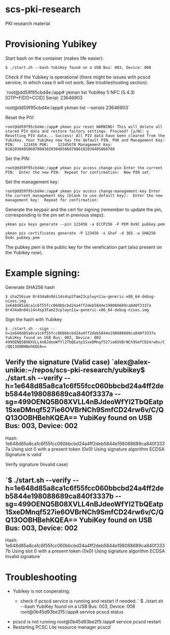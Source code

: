 # scs-pki-research
PKI research material

# Provisioning Yubikey

Start bash on the container (makes life easier):

`$ ./start.sh --bash
YubiKey found on a USB Bus: 003, Device: 008`

Check if the Yubikey is operational (there might be issues with pcscd service, in which case it will not work. See troubleshooting section):

`root@dd59f95cbd4e:/app# ykman list
YubiKey 5 NFC (5.4.3) [OTP+FIDO+CCID] Serial: 23646903

root@dd59f95cbd4e:/app# ykman list --serials
23646903`

Reset the PIV:

`root@dd59f95cbd4e:/app# ykman piv reset
WARNING! This will delete all stored PIV data and restore factory settings. Proceed? [y/N]: y
Resetting PIV data...
Success! All PIV data have been cleared from the YubiKey.
Your YubiKey now has the default PIN, PUK and Management Key:
	PIN:	123456
	PUK:	12345678
	Management Key:	010203040506070801020304050607080102030405060708`

Set the PIN:

`root@dd59f95cbd4e:/app# ykman piv access change-pin
Enter the current PIN: 
Enter the new PIN: 
Repeat for confirmation: 
New PIN set.`

Set the management key:

`root@dd59f95cbd4e:/app# ykman piv access change-management-key
Enter the current management key [blank to use default key]: 
Enter the new management key: 
Repeat for confirmation:`

Generate the keypair and the cert for signing (remember to update the pin, corresponding to the pin set in previous steps):

`ykman piv keys generate --pin 123456 -a ECCP256 -F PEM 0x9C pubkey.pem`

`ykman piv certificates generate -P 123456 -s Ghaf -d 365 -a SHA256 0x9c pubkey.pem`

The pubkey.pem is the public key for the verefication part (also present on the Yubikey now).

# Example signing:

Generate SHA256 hash

`$ sha256sum 0r434a8n04i14s4sp3fam23cplwyn1iw-generic-x86_64-debug-nixos.img 
1e648d85a8ca1c6f55fcc060bbcbd24a4ff2deb5844e198088689ca840f3337a  0r434a8n04i14s4sp3fam23cplwyn1iw-generic-x86_64-debug-nixos.img`

Sign the hash with Yubikey

`$ ./start.sh --sign --h=1e648d85a8ca1c6f55fcc060bbcbd24a4ff2deb5844e198088689ca840f3337a
YubiKey found on USB Bus: 003, Device: 002
499OENQ5B08XVLL4nBJdeoWfYl2TbQEatp1SxeDMnqf527ie6OVBrNCh9SmfCD24rw6v/C/QQ13OOBHBehKQEA==`

Verify the signature (Valid case)
`alex@alex-unikie:~/repos/scs-pki-research/yubikey$ ./start.sh --verify --h=1e648d85a8ca1c6f55fcc060bbcbd24a4ff2deb5844e198088689ca840f3337a --sg=499OENQ5B08XVLL4nBJdeoWfYl2TbQEatp1SxeDMnqf527ie6OVBrNCh9SmfCD24rw6v/C/QQ13OOBHBehKQEA==
YubiKey found on USB Bus: 003, Device: 002
-------------
Hash:
1e648d85a8ca1c6f55fcc060bbcbd24a4ff2deb5844e198088689ca840f3337a
Using slot 0 with a present token (0x0)
Using signature algorithm ECDSA
Signature is valid`

Verify signature (Invalid case)

`$ ./start.sh --verify --h=1e648d85a8ca1c6f55fcc060bbcbd24a4ff2deb5844e198088689ca840f3337b --sg=499OENQ5B08XVLL4nBJdeoWfYl2TbQEatp1SxeDMnqf527ie6OVBrNCh9SmfCD24rw6v/C/QQ13OOBHBehKQEA==
YubiKey found on USB Bus: 003, Device: 002
-------------
Hash:
1e648d85a8ca1c6f55fcc060bbcbd24a4ff2deb5844e198088689ca840f3337b
Using slot 0 with a present token (0x0)
Using signature algorithm ECDSA
Invalid signature`


# Troubleshooting

- Yubikey is not cooperating:

  - check if pcscd service is running and restart if needed:
`
$ ./start.sh --bash
YubiKey found on a USB Bus: 003, Device: 008
root@0b45d93be2f5:/app# service pcscd status
 * pcscd is not running
root@0b45d93be2f5:/app# service pcscd restart
 * Restarting PCSC Lite resource manager pcscd`